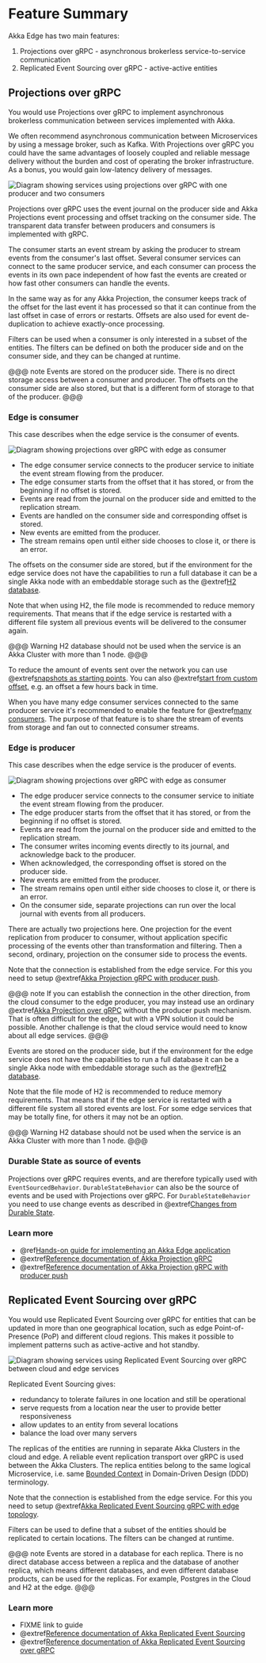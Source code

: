 # Feature Summary

Akka Edge has two main features:

1. Projections over gRPC - asynchronous brokerless service-to-service communication
1. Replicated Event Sourcing over gRPC - active-active entities

## Projections over gRPC

You would use Projections over gRPC to implement asynchronous brokerless communication between services
implemented with Akka.

We often recommend asynchronous communication between Microservices by using a message broker, such as Kafka.
With Projections over gRPC you could have the same advantages of loosely coupled and reliable message delivery
without the burden and cost of operating the broker infrastructure. As a bonus, you would gain low-latency
delivery of messages.

![Diagram showing services using projections over gRPC with one producer and two consumers](images/projection-over-grpc.svg)

Projections over gRPC uses the event journal on the producer side and Akka Projections event processing and offset
tracking on the consumer side. The transparent data transfer between producers and consumers is implemented with
gRPC.

The consumer starts an event stream by asking the producer to stream events from the consumer's last offset.
Several consumer services can connect to the same producer service, and each consumer can process the events
in its own pace independent of how fast the events are created or how fast other consumers can handle the events.

In the same way as for any Akka Projection, the consumer keeps track of the offset for the last event it has
processed so that it can continue from the last offset in case of errors or restarts. Offsets are also used for
event de-duplication to achieve exactly-once processing.

Filters can be used when a consumer is only interested in a subset of the entities. The filters can be defined
on both the producer side and on the consumer side, and they can be changed at runtime.

@@@ note
Events are stored on the producer side. There is no direct storage access between a consumer and
producer. The offsets on the consumer side are also stored, but that is a different form of storage to that of the
producer.
@@@

### Edge is consumer

This case describes when the edge service is the consumer of events.

![Diagram showing projections over gRPC with edge as consumer](images/edge-consumer.svg)

* The edge consumer service connects to the producer service to initiate the event stream flowing from the producer.
* The edge consumer starts from the offset that it has stored, or from the beginning if no offset is stored.
* Events are read from the journal on the producer side and emitted to the replication stream.
* Events are handled on the consumer side and corresponding offset is stored.
* New events are emitted from the producer.
* The stream remains open until either side chooses to close it, or there is an error.

The offsets on the consumer side are stored, but if the environment for the edge service does not
have the capabilities to run a full database it can be a single Akka node with an embeddable storage such as the @extref[H2 database](akka-persistence-r2dbc:getting-started.html#using-h2).

Note that when using H2, the file mode is recommended to reduce memory requirements. That means that if the edge service is restarted
with a different file system all previous events will be delivered to the consumer again.

@@@ Warning
H2 database should not be used when the service is an Akka Cluster with more than 1 node.
@@@

To reduce the amount of events sent over the network you can use @extref[snapshots as starting points](akka-projection:grpc.html#starting-from-snapshots).
You can also @extref[start from custom offset](akka-projection:grpc.html#start-from-custom-offset), e.g. an offset
a few hours back in time.

When you have many edge consumer services connected to the same producer service it's recommended to enable the
feature for @extref[many consumers](akka-projection:grpc.html#many-consumers). The purpose of that feature is to
share the stream of events from storage and fan out to connected consumer streams.

### Edge is producer

This case describes when the edge service is the producer of events.

![Diagram showing projections over gRPC with edge as consumer](images/edge-producer.svg)

* The edge producer service connects to the consumer service to initiate the event stream flowing from the producer.
* The edge producer starts from the offset that it has stored, or from the beginning if no offset is stored.
* Events are read from the journal on the producer side and emitted to the replication stream.
* The consumer writes incoming events directly to its journal, and acknowledge back to the producer.
* When acknowledged, the corresponding offset is stored on the producer side.
* New events are emitted from the producer.
* The stream remains open until either side chooses to close it, or there is an error.
* On the consumer side, separate projections can run over the local journal with events from all producers.

There are actually two projections here. One projection for the event replication from producer to consumer,
without application specific processing of the events other than transformation and filtering. Then a second, ordinary,
projection on the consumer side to process the events.

Note that the connection is established from the edge service. For this you need to setup @extref[Akka Projection gRPC with producer push](akka-projection:grpc-producer-push.html).

@@@ note
If you can establish the connection in the other direction, from the cloud consumer to the edge producer, you may
instead use an ordinary @extref[Akka Projection over gRPC](akka-projection:grpc.html) without the producer push mechanism.
That is often difficult for the edge, but with a VPN solution it could be possible. Another challenge is
that the cloud service would need to know about all edge services.
@@@

Events are stored on the producer side, but if the environment for the edge service does not
have the capabilities to run a full database it can be a single Akka node with embeddable storage such as the @extref[H2 database](akka-persistence-r2dbc:getting-started.html#using-h2).

Note that the file mode of H2 is recommended to reduce memory requirements. That means that if the edge service is restarted
with a different file system all stored events are lost. For some edge services that may be totally fine, for others
it may not be an option.

@@@ Warning
H2 database should not be used when the service is an Akka Cluster with more than 1 node.
@@@

### Durable State as source of events

Projections over gRPC requires events, and are therefore typically used with `EventSourcedBehavior`.
`DurableStateBehavior` can also be the source of events and be used with Projections over gRPC.
For `DurableStateBehavior` you need to use change events as described in @extref[Changes from Durable State](akka-projection:durable-state.html#sourceprovider-for-eventsbyslices).

### Learn more

* @ref[Hands-on guide for implementing an Akka Edge application](guide.md)
* @extref[Reference documentation of Akka Projection gRPC](akka-projection:grpc.html)
* @extref[Reference documentation of Akka Projection gRPC with producer push](akka-projection:grpc-producer-push.html)

## Replicated Event Sourcing over gRPC

You would use Replicated Event Sourcing over gRPC for entities that can be updated in more than one geographical
location, such as edge Point-of-Presence (PoP) and different cloud regions. This makes it possible to implement
patterns such as active-active and hot standby.

![Diagram showing services using Replicated Event Sourcing over gRPC between cloud and edge services](images/edge-res.svg)

Replicated Event Sourcing gives:

* redundancy to tolerate failures in one location and still be operational
* serve requests from a location near the user to provide better responsiveness
* allow updates to an entity from several locations
* balance the load over many servers

The replicas of the entities are running in separate Akka Clusters in the cloud and edge.
A reliable event replication transport over gRPC is used between the Akka Clusters. The replica entities belong
to the same logical Microservice, i.e. same [Bounded Context](https://martinfowler.com/bliki/BoundedContext.html)
in Domain-Driven Design (DDD) terminology.

Note that the connection is established from the edge service. For this you need to setup @extref[Akka Replicated Event Sourcing gRPC with edge topology](akka-projection:grpc-replicated-event-sourcing-transport.html#edge-topology).

Filters can be used to define that a subset of the entities should be replicated to certain locations.
The filters can be changed at runtime.

@@@ note
Events are stored in a database for each replica. There is no direct database access between a replica and
the database of another replica, which means different databases, and even different database products, can
be used for the replicas. For example, Postgres in the Cloud and H2 at the edge.
@@@

### Learn more

* FIXME link to guide
* @extref[Reference documentation of Akka Replicated Event Sourcing](akka:typed/replicated-eventsourcing.html)
* @extref[Reference documentation of Akka Replicated Event Sourcing over gRPC](akka-projection:grpc-replicated-event-sourcing-transport.html)
